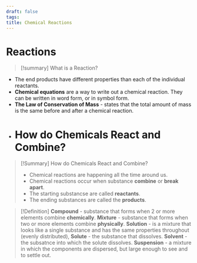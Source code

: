 ```yaml
---
draft: false
tags:
title: Chemical Reactions
---
```

# Reactions

> [!summary] What is a Reaction?

- The end products have different properties than each of the individual reactants.
- **Chemical equations** are a way to write out a chemical reaction. They can be written in word form, or in symbol form.
- **The Law of Conservation of Mass** - states that the total amount of mass is the same before and after a chemical reaction.
- # How do Chemicals React and Combine?


> [!Summary] How do Chemicals React and Combine?
> - Chemical reactions are happening all the time around us.
> - Chemical reactions occur when substance **combine** or **break apart**. 
> - The starting substancse are called **reactants**.
> - The ending substances are called the **products**.

> [!Definition]
> **Compound** - substance that forms when 2 or more elements combine **chemically**. 
> **Mixture** - substance that forms when two or more elements combine **physically**.
> **Solution** - is a mixture that looks like a single substance and has the same properties throughout (evenly distributed),
> 	**Solute** - the substance that dissolves.
> 	**Solvent** - the subsatnce into which the solute dissolves.
> **Suspension** - a mixture in which the components are dispersed, but large enough to see and to settle out.

